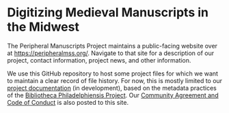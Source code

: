 # Digitizing Medieval Manuscripts in the Midwest

The Peripheral Manuscripts Project maintains a public-facing website over at <https://peripheralmss.org/>.
Navigate to that site for a description of our project, contact information, project news, and other information.

We use this GitHub repository to host some project files for which we want to maintain a clear record of file history.
For now, this is mostly limited to our [project documentation](https://github.com/sarahloleet/peripheralmss/tree/master/documentation) (in development), based on the metadata practices of the [Bibliotheca Philadelphiensis Project](http://bibliophilly.pacscl.org/).
Our [Community Agreement and Code of Conduct](https://github.com/sarahloleet/peripheralmss/blob/master/code-of-conduct.md) is also posted to this site.